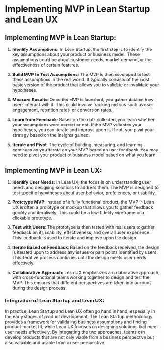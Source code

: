 # Implementing MVP in Lean Startup and Lean UX

## Implementing MVP in Lean Startup:

1. **Identify Assumptions**: In Lean Startup, the first step is to identify the key assumptions about your product or business model. These assumptions could be about customer needs, market demand, or the effectiveness of certain features.

2. **Build MVP to Test Assumptions**: The MVP is then developed to test these assumptions in the real world. It typically consists of the most basic version of the product that allows you to validate or invalidate your hypotheses.

3. **Measure Results**: Once the MVP is launched, you gather data on how users interact with it. This could involve tracking metrics such as user engagement, retention rates, or conversion rates.

4. **Learn from Feedback**: Based on the data collected, you learn whether your assumptions were correct or not. If the MVP validates your hypotheses, you can iterate and improve upon it. If not, you pivot your strategy based on the insights gained.

5. **Iterate and Pivot**: The cycle of building, measuring, and learning continues as you iterate on your MVP based on user feedback. You may need to pivot your product or business model based on what you learn.

## Implementing MVP in Lean UX:

1. **Identify User Needs**: In Lean UX, the focus is on understanding user needs and designing solutions to address them. The MVP is designed to test specific hypotheses about user behavior, preferences, or usability.

2. **Prototype MVP**: Instead of a fully functional product, the MVP in Lean UX is often a prototype or mockup that allows you to gather feedback quickly and iteratively. This could be a low-fidelity wireframe or a clickable prototype.

3. **Test with Users**: The prototype is then tested with real users to gather feedback on its usability, effectiveness, and overall user experience. This feedback is used to iterate and improve upon the design.

4. **Iterate Based on Feedback**: Based on the feedback received, the design is iterated upon to address any issues or pain points identified by users. This iterative process continues until the design meets user needs effectively.

5. **Collaborative Approach**: Lean UX emphasizes a collaborative approach, with cross-functional teams working together to design and test the MVP. This ensures that different perspectives are taken into account during the design process.

### Integration of Lean Startup and Lean UX:

In practice, Lean Startup and Lean UX often go hand in hand, especially in the early stages of product development. The Lean Startup methodology provides a framework for validating business assumptions and finding product-market fit, while Lean UX focuses on designing solutions that meet user needs effectively. By integrating the two approaches, teams can develop products that are not only viable from a business perspective but also valuable and usable from a user perspective.
